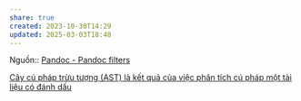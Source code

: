 ```yaml
---
share: true
created: 2023-10-30T14:29
updated: 2025-03-03T18:48
---
```

Nguồn:: [Pandoc - Pandoc filters](https://pandoc.org/filters.html)

[Cây cú pháp trừu tượng (AST) là kết quả của việc phân tích cú pháp một tài liệu có đánh dấu](../../C%C3%A2y%20c%C3%BA%20ph%C3%A1p%20tr%E1%BB%ABu%20t%C6%B0%E1%BB%A3ng%20(AST)%20l%C3%A0%20k%E1%BA%BFt%20qu%E1%BA%A3%20c%E1%BB%A7a%20vi%E1%BB%87c%20ph%C3%A2n%20t%C3%ADch%20c%C3%BA%20ph%C3%A1p%20m%E1%BB%99t%20t%C3%A0i%20li%E1%BB%87u%20c%C3%B3%20%C4%91%C3%A1nh%20d%E1%BA%A5u.md)
